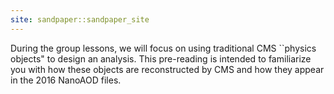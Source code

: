 ```yaml
---
site: sandpaper::sandpaper_site
---
```


During the group lessons, we will focus on using traditional CMS ``physics objects" to design an analysis. This pre-reading is intended to familiarize you with how these objects are reconstructed by CMS and how they appear in the 2016 NanoAOD files. 


